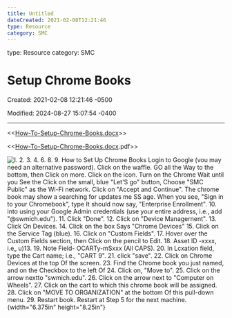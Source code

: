 ```yaml
---
title: Untitled
dateCreated: 2021-02-08T12:21:46
type: Resource
category: SMC
---
```

type: Resource
category: SMC

# Setup Chrome Books

Created: 2021-02-08 12:21:46 -0500

Modified: 2024-08-27 15:07:54 -0400

---

<<[How-To-Setup-Chrome-Books.docx](../../Attachments/How-To-Setup-Chrome-Books.docx)>>



<<[How-To-Setup-Chrome-Books.docx](../../Attachments/How-To-Setup-Chrome-Books.docx).pdf>>

![I. 2. 3. 4. 6. 8. 9. How to Set Up Chrome Books Login to Google (vou may need an alternative password). Click on the waffle. GO all the Way to the bottom, then Click on more. Click on the icon. Turn on the Chrome Wait until you See the Click on the small, blue "Let'S go" button, Choose "SMC Public" as the Wi-Fi network. Click on "Accept and Continue". The chrome book may show a searching for updates me SS age. When you see, "Sign in to your Chromebook", type It should now say, "Enterprise Enrollment". 10. into using your Google Admin credentials (use your entire address, i.e., add "@swmich.edu"). 11. Click "Done". 12. Click on "Device Managernent". 13. Click On Devices. 14. Click on the box Says "Chrome Devices" 15. Click on the Service Tag (blue). 16. Click on "Custom Fields". 17. Hover over the Custom Fields section, then Click on the pencil to Edit. 18. Asset ID -xxxx, i.e„ u)13. 19. Note Field- OCARTy-mSxxx (All CAPS). 20. In Lcxation field, type the Cart name; i.e., "CART 9". 21. click "save". 22. Click on Chrome Devices at the top Of the screen. 23. Find the Chrome book you just named, and on the Checkbox to the left Of 24. Click on, "Move to". 25. Click on the arrow nextto "swmich.edu". 26. Click on the arrow next to "Computer on Wheels". 27. Click on the cart to which this chrome book will be assigned. 28. Click on "MOVE TO ORGANIZATION" at the bottom Of this pull-down menu. 29. Restart book. Restart at Step 5 for the next machine. ](../../Attachments/General-Technician-Setup-Chrome-Books-image1.png){width="6.375in" height="8.25in"}



